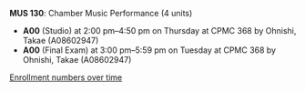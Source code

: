 **MUS 130**: Chamber Music Performance (4 units)

- **A00** (Studio) at 2:00 pm–4:50 pm on Thursday at CPMC 368 by Ohnishi, Takae (A08602947)
- **A00** (Final Exam) at 3:00 pm–5:59 pm on Tuesday at CPMC 368 by Ohnishi, Takae (A08602947)

[Enrollment numbers over time](./MUS130.tsv)

